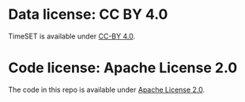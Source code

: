 # Data license: CC BY 4.0
TimeSET is available under [CC-BY 4.0](https://creativecommons.org/licenses/by/4.0/).

# Code license: Apache License 2.0
The code in this repo is available under [Apache License 2.0](https://www.apache.org/licenses/LICENSE-2.0).
